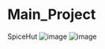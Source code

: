 # Main_Project
SpiceHut
![image](https://user-images.githubusercontent.com/98299754/220836287-0c750601-14b1-438c-8a48-a185bb558fcf.png)
![image](https://user-images.githubusercontent.com/98299754/220836856-e4f04d4e-f479-447b-89a4-457d2e8d33db.png)
